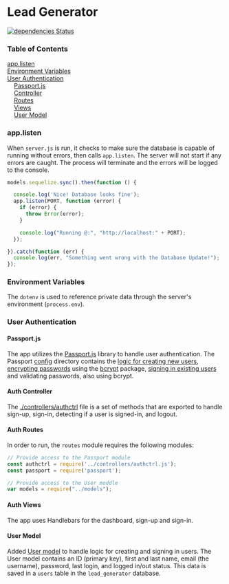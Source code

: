 # Lead Generator
[![dependencies Status](https://david-dm.org/abishr12/lead-generator/status.svg)](https://david-dm.org/abishr12/lead-generator)

### Table of Contents

[app.listen](#applisten)<br>
[Environment Variables](#environment-variables)<br>
[User Authentication](#user-authentication)<br>
&nbsp;&nbsp;&nbsp;&nbsp;[Passport.js](#passportjs)<br>
&nbsp;&nbsp;&nbsp;&nbsp;[Controller](#auth-controller)<br>
&nbsp;&nbsp;&nbsp;&nbsp;[Routes](#auth-routes)<br>
&nbsp;&nbsp;&nbsp;&nbsp;[Views](#auth-views)<br>
&nbsp;&nbsp;&nbsp;&nbsp;[User Model](#user-model)<br>

### app.listen

When `server.js` is run, it checks to make sure the database is capable of running without errors, then calls `app.listen`. The server will not start if any errors are caught. The process will terminate and the errors will be logged to the console.

```javascript
models.sequelize.sync().then(function () {

  console.log('Nice! Database looks fine');
  app.listen(PORT, function (error) {
    if (error) {
      throw Error(error);
    }

    console.log("Running @:", "http://localhost:" + PORT);
  });

}).catch(function (err) {
  console.log(err, "Something went wrong with the Database Update!");
});
```

### Environment Variables

The `dotenv` is used to reference private data through the server's environment (`process.env`).

### User Authentication

#### Passport.js

The app utilizes the [Passport.js](http://www.passportjs.org/) library to handle user authentication. The Passport [config](https://github.com/abishr12/lead-generator/blob/auth/config/passport/passport.js) directory contains the [logic for creating new users](https://github.com/abishr12/lead-generator/blob/b9406a17ebca1043b0f033f96c756a20eaa444f4/config/passport/passport.js#L9), [encrypting passwords](https://github.com/abishr12/lead-generator/blob/b9406a17ebca1043b0f033f96c756a20eaa444f4/config/passport/passport.js#L19) using the [bcrypt](https://www.npmjs.com/package/bcrypt) package, [signing in existing users](https://github.com/abishr12/lead-generator/blob/b9406a17ebca1043b0f033f96c756a20eaa444f4/config/passport/passport.js#L54) and validating passwords, also using bcrypt.

#### Auth Controller

The [./controllers/authctrl](https://github.com/abishr12/lead-generator/blob/auth/controllers/authctrl.js) file is a set of methods that are exported to handle sign-up, sign-in, detecting if a user is signed-in, and logout.

#### Auth Routes

In order to run, the `routes` module requires the following modules: 

```javascript
// Provide access to the Passport module
const authctrl = require('../controllers/authctrl.js');
const passport = require('passport');

// Provide access to the User moddle
var models = require("../models");
```

#### Auth Views

The app uses Handlebars for the dashboard, sign-up and sign-in.

#### User Model

Added [User model](https://github.com/abishr12/lead-generator/blob/auth/models/users.js) to handle logic for creating and signing in users. The User model contains an ID (primary key), first and last name, email (the username), password, last login, and logged in/out status. This data is saved in a `users` table in the `lead_generator` database.